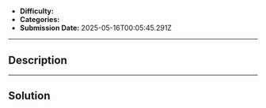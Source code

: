 # 

- **Difficulty:** 
- **Categories:** 
- **Submission Date:** 2025-05-16T00:05:45.291Z

---

## Description


---

## Solution

```

```
